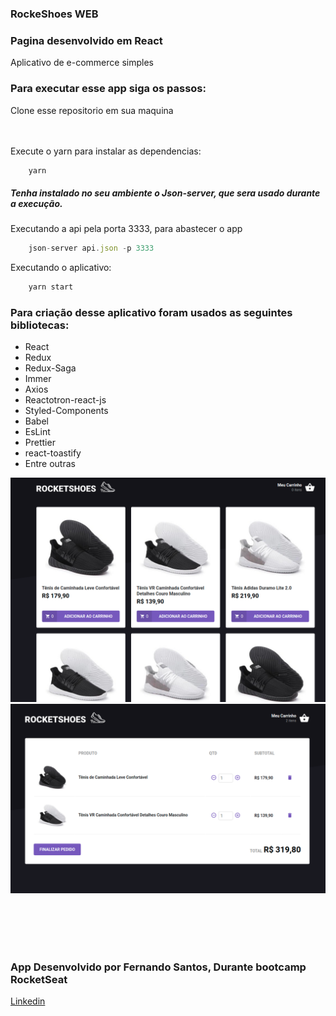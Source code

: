 ### RockeShoes WEB

<h3>Pagina desenvolvido em React</h3>
<span>Aplicativo de e-commerce simples</span>



<h3>Para executar esse app siga os passos:</h3>

<span>Clone esse repositorio em sua maquina</span>

<br/><br/>
<span>Execute o yarn para instalar as dependencias:</span>

```js
    yarn

```

<h5>Tenha instalado no seu ambiente o Json-server, que sera usado durante a execução.</h5>



<span>Executando a api pela porta 3333, para abastecer o app</span>

```js
    json-server api.json -p 3333
```

<span>Executando o aplicativo:</span>

```js
    yarn start
```


<h3>Para criação desse aplicativo foram usados as seguintes bibliotecas:</h3>

<ul>
    <li>React</li>
    <li>Redux</li>
    <li>Redux-Saga</li>
    <li>Immer</li>
    <li>Axios</li>
    <li>Reactotron-react-js</li>
    <li>Styled-Components</li>
    <li>Babel</li>
    <li>EsLint</li>
    <li>Prettier</li>
    <li>react-toastify</li>
    <li>Entre outras</li>
</ul>

<img src='./src/assets/images/home.png'/>


<img src='./src/assets/images/cart.png'/>

<br/><br/><br/><br/>

<h3>App Desenvolvido por Fernando Santos, Durante bootcamp RocketSeat</h3>

<a href='https://www.linkedin.com/in/fernando-santos-686632122/'>Linkedin </a>
